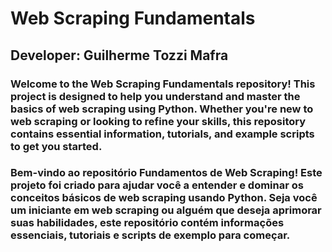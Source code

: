 # Web Scraping Fundamentals

## Developer: Guilherme Tozzi Mafra

### Welcome to the Web Scraping Fundamentals repository! This project is designed to help you understand and master the basics of web scraping using Python. Whether you're new to web scraping or looking to refine your skills, this repository contains essential information, tutorials, and example scripts to get you started. 

### Bem-vindo ao repositório Fundamentos de Web Scraping! Este projeto foi criado para ajudar você a entender e dominar os conceitos básicos de web scraping usando Python. Seja você um iniciante em web scraping ou alguém que deseja aprimorar suas habilidades, este repositório contém informações essenciais, tutoriais e scripts de exemplo para começar.


